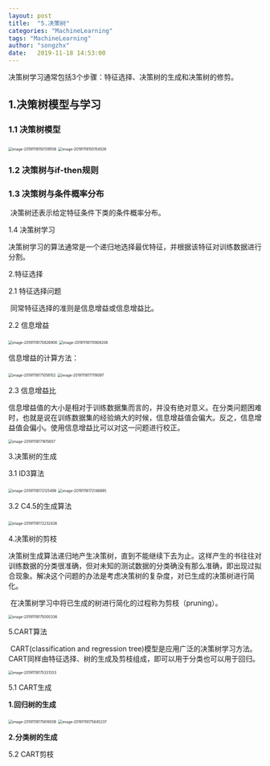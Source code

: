 ```yaml
---
layout: post
title:  "5.决策树"
categories: "MachineLearning"
tags: "MachineLearning"
author: "songzhx"
date:   2019-11-18 14:53:00
---
```


​		决策树学习通常包括3个步骤：特征选择、决策树的生成和决策树的修剪。

## 1.决策树模型与学习

### 1.1 决策树模型

<img src="https://tva1.sinaimg.cn/large/006y8mN6gy1g94jt8aqf9j30xa092ae5.jpg" alt="image-20191118150139558" style="zoom:50%;" />

<img src="https://tva1.sinaimg.cn/large/006y8mN6gy1g94jtbj75lj30xa0e8mzu.jpg" alt="image-20191118150154526" style="zoom:50%;" />



### 1.2 决策树与if-then规则





### 1.3 决策树与条件概率分布

​		决策树还表示给定特征条件下类的条件概率分布。



1.4 决策树学习

​		决策树学习的算法通常是一个递归地选择最优特征，并根据该特征对训练数据进行分割。



 2.特征选择

 2.1 特征选择问题

​		同常特征选择的准则是信息增益或信息增益比。





2.2 信息增益

<img src="https://tva1.sinaimg.cn/large/006y8mN6gy1g94jtexz78j30u00y2wr9.jpg" alt="image-20191118170826906" style="zoom:50%;" />
<img src="https://tva1.sinaimg.cn/large/006y8mN6gy1g94jtil6s5j30y00h2dmf.jpg" alt="image-20191118170908206" style="zoom:50%;" />



信息增益的计算方法：

<img src="/Users/song/Library/Application Support/typora-user-images/image-20191118171058102.png" alt="image-20191118171058102" style="zoom:50%;" />
<img src="https://tva1.sinaimg.cn/large/006y8mN6gy1g94jtqjj22j30y00imjyg.jpg" alt="image-20191118171119097" style="zoom:50%;" />







2.3 信息增益比

​		信息增益值的大小是相对于训练数据集而言的，并没有绝对意义。在分类问题困难时，也就是说在训练数据集的经验熵大的时候，信息增益值会偏大。反之，信息增益值会偏小。使用信息增益比可以对这一问题进行校正。

<img src="https://tva1.sinaimg.cn/large/006y8mN6gy1g94jtus1uij30y005oq4x.jpg" alt="image-20191118171615657" style="zoom:50%;" />



3.决策树的生成

3.1 ID3算法

<img src="/Users/song/Library/Application Support/typora-user-images/image-20191118172125498.png" alt="image-20191118172125498" style="zoom:50%;" />
<img src="https://tva1.sinaimg.cn/large/006y8mN6gy1g94jtyfbn4j30y00ls47g.jpg" alt="image-20191118172146895" style="zoom:50%;" />



3.2 C4.5的生成算法

​	<img src="https://tva1.sinaimg.cn/large/006y8mN6gy1g94ju1v3qjj30y00kswmq.jpg" alt="image-20191118172232426" style="zoom:50%;" />



4.决策树的剪枝

​       决策树生成算法递归地产生决策树，直到不能继续下去为止。这样产生的书往往对训练数据的分类很准确，但对未知的测试数据的分类确没有那么准确，即出现过拟合现象。解决这个问题的办法是考虑决策树的复杂度，对已生成的决策树进行简化。

​       在决策树学习中将已生成的树进行简化的过程称为剪枝（pruning）。

<img src="https://tva1.sinaimg.cn/large/006y8mN6gy1g94ju60of0j30y00d2gpl.jpg" alt="image-20191118175000336" style="zoom:50%;" />



5.CART算法

​       CART(classification and regression tree)模型是应用广泛的决策树学习方法。CART同样由特征选择、树的生成及剪枝组成，即可以用于分类也可以用于回归。

<img src="https://tva1.sinaimg.cn/large/006y8mN6gy1g94ju9s9sqj30y00c2wjy.jpg" alt="image-20191118175331333" style="zoom:50%;" />





5.1 CART生成

**1.回归树的生成**



<img src="https://tva1.sinaimg.cn/large/006y8mN6gy1g94judjic1j30y00ligud.jpg" alt="image-20191118175616508" style="zoom:50%;" />
<img src="https://tva1.sinaimg.cn/large/006y8mN6gy1g94juyif71j30y0034mxs.jpg" alt="image-20191118175645237" style="zoom:50%;" />



**2.分类树的生成**









5.2 CART剪枝





